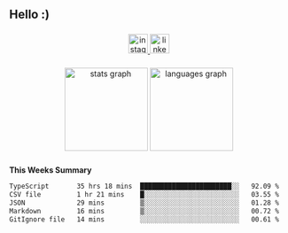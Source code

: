 <h2 align="left">Hello :)</h2>

###

<div align="center">
  <a href="https://www.instagram.com/sebi.klaus/" target="_blank">
    <img src="https://img.shields.io/static/v1?message=Instagram&logo=instagram&label=&color=E4405F&logoColor=white&labelColor=&style=for-the-badge" height="35" alt="instagram logo"  />
  </a>
  <a href="https://www.linkedin.com/in/sebastian-klaus-3aa64720b/" target="_blank">
    <img src="https://img.shields.io/static/v1?message=LinkedIn&logo=linkedin&label=&color=0077B5&logoColor=white&labelColor=&style=for-the-badge" height="35" alt="linkedin logo"  />
  </a>
</div>

###

<div align="center">
  <img src="https://github-readme-stats.vercel.app/api?username=IYourSunshineI&hide_title=false&hide_rank=false&show_icons=true&include_all_commits=true&count_private=true&disable_animations=false&theme=dracula&locale=en&hide_border=false&order=1" height="150" alt="stats graph"  />
  <img src="https://github-readme-stats.vercel.app/api/top-langs?username=IYourSunshineI&locale=en&hide_title=false&layout=compact&card_width=320&langs_count=5&theme=dracula&hide_border=false&order=2" height="150" alt="languages graph"  />
</div>

###

**This Weeks Summary**
<!--START_SECTION:waka-->

```txt
TypeScript       35 hrs 18 mins  ███████████████████████░░   92.09 %
CSV file         1 hr 21 mins    █░░░░░░░░░░░░░░░░░░░░░░░░   03.55 %
JSON             29 mins         ▒░░░░░░░░░░░░░░░░░░░░░░░░   01.28 %
Markdown         16 mins         ▒░░░░░░░░░░░░░░░░░░░░░░░░   00.72 %
GitIgnore file   14 mins         ░░░░░░░░░░░░░░░░░░░░░░░░░   00.61 %
```

<!--END_SECTION:waka-->
